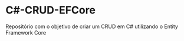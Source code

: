 # C#-CRUD-EFCore
Repositório com o objetivo de criar um CRUD em C# utilizando o Entity Framework Core
